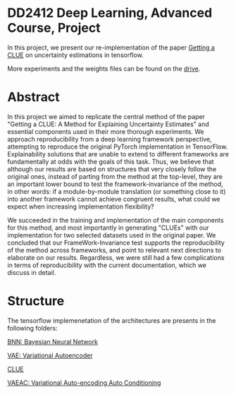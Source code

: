 # DD2412 Deep Learning, Advanced Course, Project


In this project, we present our re-implementation of the paper [Getting a CLUE](https://arxiv.org/abs/2006.06848) on uncertainty estimations in tensorflow.


More experiments and the weights files can be found on the [drive](https://drive.google.com/drive/folders/1GfaghgYgAWPl-ruWOAmws3jhHOVA88Jo?fbclid=IwAR21YAdvXZJJPGwQOlNdzFKbblujv-vqoI4asK18t19nyBF2VBv9u1suq2E).

# Abstract
In this project we aimed to replicate the central method of the paper "Getting a CLUE: A Method for Explaining Uncertainty Estimates" and essential components used in their more thorough experiments. We approach reproducibility from a deep learning framework perspective, attempting to reproduce the original PyTorch implementation in TensorFlow. Explainability solutions that are unable to extend to different frameworks are fundamentally at odds with the goals of this task. Thus, we believe that although our results are based on structures that very closely follow the original ones, instead of parting from the method at the top-level, they are an important lower bound to test the framework-invariance of the method, in other words: if a module-by-module translation (or something close to it) into another framework cannot achieve congruent results, what could we expect when increasing implementation flexibility?

We succeeded in the training and implementation of the main components for this method, and most importantly in generating "CLUEs" with our implementation for two selected datasets used in the original paper. We concluded that our FrameWork-Invariance test supports the reproducibility of the method across frameworks, and point to relevant next directions to elaborate on our results. Regardless, we were still had a few complications in terms of reproducibility with the current documentation, which we discuss in detail.

# Structure
The tensorflow implemenetation of the architectures are presents in the following folders:

[BNN: Bayesian Neural Network](https://github.com/alishibli97/DLAdv-Project/tree/main/BNN) 

[VAE: Variational Autoencoder](https://github.com/alishibli97/DLAdv-Project/tree/main/VAE) 

[CLUE ](https://github.com/alishibli97/DLAdv-Project/tree/main/CLUE) 

[VAEAC: Variational Auto-encoding Auto Conditioning](https://github.com/alishibli97/DLAdv-Project/tree/main/VAEAC)
